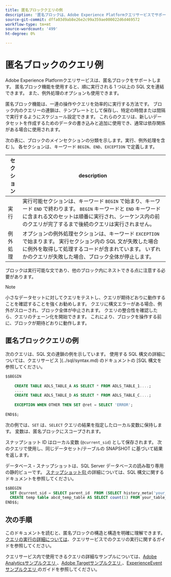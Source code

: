 ```yaml
---
title: 匿名ブロッククエリの例
description: '匿名ブロックは、Adobe Experience Platformクエリサービスでサポートされる SQL 構文で、一連のクエリを効率的に実行できます '
source-git-commit: dffa03d9ab8e26e2c99a359ae000022d6d469572
workflow-type: tm+mt
source-wordcount: '499'
ht-degree: 0%

---
```


# 匿名ブロックのクエリ例

Adobe Experience Platformクエリサービスは、匿名ブロックをサポートします。 匿名ブロック機能を使用すると、順に実行される 1 つ以上の SQL 文を連結できます。 また、例外処理のオプションも使用できます。

匿名ブロック機能は、一連の操作やクエリを効率的に実行する方法です。 ブロック内のクエリーの連鎖は、テンプレートとして保存し、特定の時間または間隔で実行するようにスケジュール設定できます。 これらのクエリは、新しいデータセットを作成するためのデータの書き込みと追加に使用でき、通常は依存関係がある場合に使用されます。

次の表に、ブロックのメインセクションの分類を示します。実行、例外処理を含む )。 各セクションは、キーワード `BEGIN`、`END`、`EXCEPTION` で定義します。

| セクション | description |
|---|---|
| 実行 | 実行可能セクションは、キーワード `BEGIN` で始まり、キーワード `END` で終わります。 `BEGIN` キーワードと `END` キーワードに含まれる文のセットは順番に実行され、シーケンス内の前のクエリが完了するまで後続のクエリは実行されません。 |
| 例外処理 | オプションの例外処理セクションは、キーワード `EXCEPTION` で始まります。 実行セクション内の SQL 文が失敗した場合に例外を取得して処理するコードが含まれています。 いずれかのクエリが失敗した場合、ブロック全体が停止します。 |

ブロックは実行可能な文であり、他のブロック内にネストできる点に注意する必要があります。

>[!NOTE]
>
> 小さなデータセットに対してクエリをテストし、クエリが期待どおりに動作することを確認することを強くお勧めします。 クエリに構文エラーがある場合、例外がスローされ、ブロック全体が中止されます。 クエリの整合性を確認したら、クエリのチェーン化を開始できます。 これにより、ブロックを操作する前に、ブロックが期待どおりに動作します。

## 匿名ブロッククエリの例

次のクエリは、SQL 文の連鎖の例を示しています。 使用する SQL 構文の詳細については、クエリサービス ](../sql/syntax.md) のドキュメントの [SQL 構文を参照してください。

```SQL
$$BEGIN
     
    CREATE TABLE ADLS_TABLE_A AS SELECT * FROM ADLS_TABLE_1....;
    ....
    CREATE TABLE ADLS_TABLE_D AS SELECT * FROM ADLS_TABLE_C....;
     
    EXCEPTION WHEN OTHER THEN SET @ret = SELECT 'ERROR';
     
END$$;
```

<!-- The block below uses `SET` to persist the result of a select query with a variable. It is used in the anonymous block to store the response from a query as a local variable for use with the `SNAPSHOT` feature. -->

次の例では、`SET` は、`SELECT` クエリの結果を指定したローカル変数に保持します。 変数は、匿名ブロックにスコープされます。

スナップショット ID はローカル変数 (`@current_sid`) として保存されます。 次のクエリで使用し、同じデータセット/テーブルの SNAPSHOT に基づいて結果を返します。

データベース・スナップショットは、SQL Server データベースの読み取り専用の静的ビューです。 [ スナップショット句 ](../sql/syntax.md#SNAPSHOT-clause) の詳細については、SQL 構文に関するドキュメントを参照してください。

```SQL
$$BEGIN                                             
  SET @current_sid = SELECT parent_id  FROM (SELECT history_meta('your_table_name')) WHERE  is_current = true;
  CREATE temp table abcd_temp_table AS SELECT count(1) FROM your_table_name  SNAPSHOT SINCE @current_sid;                                                                                                     
END$$;
```

## 次の手順

このドキュメントを読むと、匿名ブロックの構造と構造を明確に理解できます。 [クエリの実行の詳細については](./writing-queries.md)、クエリサービスでのクエリの実行に関するガイドを参照してください。

クエリサービス内で使用できるクエリの詳細なサンプルについては、[Adobe Analyticsサンプルクエリ ](./adobe-analytics.md)、[Adobe Targetサンプルクエリ ](./adobe-target.md)、[ExperienceEvent サンプルクエリ ](./experience-event-queries.md) のガイドを参照してください。
